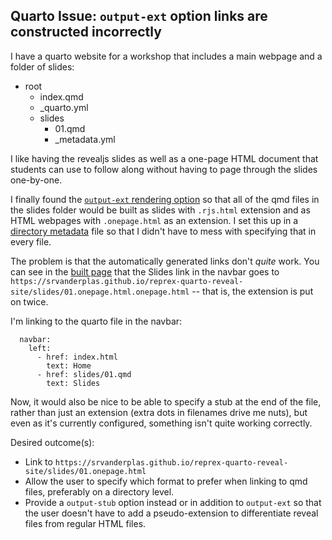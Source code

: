 ## Quarto Issue: `output-ext` option links are constructed incorrectly

I have a quarto website for a workshop that includes a main webpage
and a folder of slides:

- root
  - index.qmd
  - _quarto.yml
  - slides
    - 01.qmd
    - _metadata.yml


I like having the revealjs slides as well as a one-page HTML document
that students can use to follow along without having to page through
the slides one-by-one.

I finally found the
[`output-ext` rendering option](https://quarto.org/docs/reference/formats/html.html#rendering)
so that all of the qmd files in the slides folder would be built as
slides with `.rjs.html` extension and as HTML webpages with
`.onepage.html` as an extension.
I set this up in a [directory metadata](slides/_metadata.yml) file so
that I didn't have to mess with specifying that in every file.

The problem is that the automatically generated links don't *quite*
work. You can see in the [built page](https://srvanderplas.github.io/reprex-quarto-reveal-site/)
that the Slides link in the navbar goes to
`https://srvanderplas.github.io/reprex-quarto-reveal-site/slides/01.onepage.html.onepage.html`
-- that is, the extension is put on twice.

I'm linking to the quarto file in the navbar:

```
  navbar:
    left:
      - href: index.html
        text: Home
      - href: slides/01.qmd
        text: Slides
```

Now, it would also be nice to be able to specify a stub at the end of the file,
rather than just an extension (extra dots in filenames drive me nuts),
but even as it's currently configured, something isn't quite working
correctly.

Desired outcome(s): 

- Link to `https://srvanderplas.github.io/reprex-quarto-reveal-site/slides/01.onepage.html`
- Allow the user to specify which format to prefer when linking to qmd files, 
preferably on a directory level.
- Provide a `output-stub` option instead or in addition to `output-ext` so that 
the user doesn't have to add a pseudo-extension to differentiate reveal files 
from regular HTML files. 




